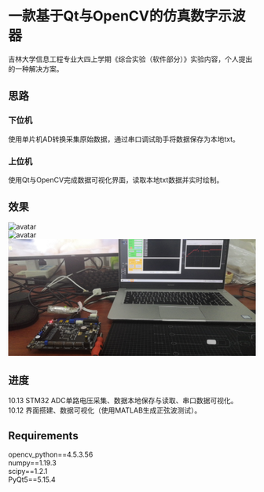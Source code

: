 # 一款基于Qt与OpenCV的仿真数字示波器
吉林大学信息工程专业大四上学期《综合实验（软件部分）》实验内容，个人提出的一种解决方案。 
## 思路 
### 下位机 
使用单片机AD转换采集原始数据，通过串口调试助手将数据保存为本地txt。 
### 上位机
使用Qt与OpenCV完成数据可视化界面，读取本地txt数据并实时绘制。 
## 效果
![avatar](/image/img1.jpg)   
![avatar](/image/img2.jpg)    
![avatar](/image/img3.jpg)    
## 进度
10.13  STM32 ADC单路电压采集、数据本地保存与读取、串口数据可视化。  
10.12  界面搭建、数据可视化（使用MATLAB生成正弦波测试）。
## Requirements
opencv_python==4.5.3.56  
numpy==1.19.3  
scipy==1.2.1  
PyQt5==5.15.4  



